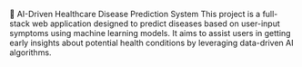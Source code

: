 🧠 AI-Driven Healthcare Disease Prediction System This project is a full-stack web application designed to predict diseases based on user-input symptoms using machine learning models. It aims to assist users in getting early insights about potential health conditions by leveraging data-driven AI algorithms.
